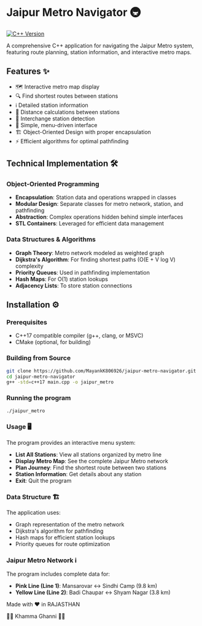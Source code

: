 # Jaipur Metro Navigator 🚇

[![C++ Version](https://img.shields.io/badge/C++-17-blue.svg)](https://en.cppreference.com/w/cpp/17)

A comprehensive C++ application for navigating the Jaipur Metro system, featuring route planning, station information, and interactive metro maps.

## Features ✨

- 🗺️ Interactive metro map display
- 🔍 Find shortest routes between stations
- ℹ️ Detailed station information
- 📏 Distance calculations between stations
- 🔄 Interchange station detection
- 🎯 Simple, menu-driven interface
- 🏗️ Object-Oriented Design with proper encapsulation
- ⚡ Efficient algorithms for optimal pathfinding

## Technical Implementation 🛠️

### Object-Oriented Programming
- **Encapsulation**: Station data and operations wrapped in classes
- **Modular Design**: Separate classes for metro network, station, and pathfinding
- **Abstraction**: Complex operations hidden behind simple interfaces
- **STL Containers**: Leveraged for efficient data management

### Data Structures & Algorithms
- **Graph Theory**: Metro network modeled as weighted graph
- **Dijkstra's Algorithm**: For finding shortest paths (O(E + V log V) complexity
- **Priority Queues**: Used in pathfinding implementation
- **Hash Maps**: For O(1) station lookups
- **Adjacency Lists**: To store station connections

## Installation ⚙️

### Prerequisites
- C++17 compatible compiler (g++, clang, or MSVC)
- CMake (optional, for building)

### Building from Source
```bash
git clone https://github.com/MayankK806926/jaipur-metro-navigator.git
cd jaipur-metro-navigator
g++ -std=c++17 main.cpp -o jaipur_metro
```

### Running the program
```bash
./jaipur_metro
```

### Usage 🖥️
The program provides an interactive menu system:
- **List All Stations**: View all stations organized by metro line
- **Display Metro Map**: See the complete Jaipur Metro network
- **Plan Journey**: Find the shortest route between two stations
- **Station Information**: Get details about any station
- **Exit**: Quit the program

### Data Structure 🏗️
The application uses:
- Graph representation of the metro network
- Dijkstra's algorithm for pathfinding
- Hash maps for efficient station lookups
- Priority queues for route optimization

### Jaipur Metro Network ℹ️
The program includes complete data for:
- **Pink Line (Line 1)**: Mansarovar ↔ Sindhi Camp (9.8 km)
- **Yellow Line (Line 2)**: Badi Chaupar ↔ Shyam Nagar (3.8 km)

Made with ❤️ in RAJASTHAN

🙏🙏 Khamma Ghanni 🙏🙏
